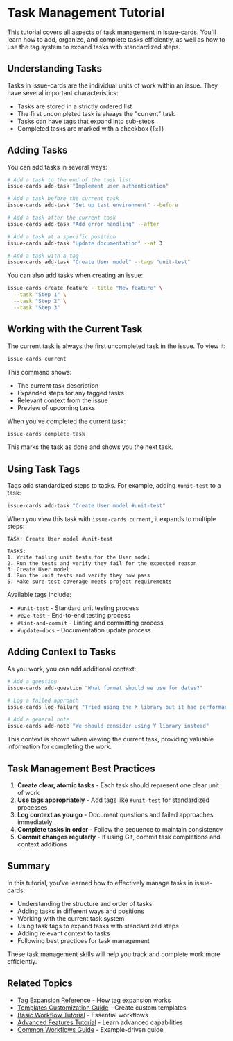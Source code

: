 # Task Management Tutorial

This tutorial covers all aspects of task management in issue-cards. You'll learn how to add, organize, and complete tasks efficiently, as well as how to use the tag system to expand tasks with standardized steps.

## Understanding Tasks

Tasks in issue-cards are the individual units of work within an issue. They have several important characteristics:

- Tasks are stored in a strictly ordered list
- The first uncompleted task is always the "current" task
- Tasks can have tags that expand into sub-steps
- Completed tasks are marked with a checkbox (`[x]`)

## Adding Tasks

You can add tasks in several ways:

```bash
# Add a task to the end of the task list
issue-cards add-task "Implement user authentication"

# Add a task before the current task
issue-cards add-task "Set up test environment" --before

# Add a task after the current task
issue-cards add-task "Add error handling" --after

# Add a task at a specific position
issue-cards add-task "Update documentation" --at 3

# Add a task with a tag
issue-cards add-task "Create User model" --tags "unit-test"
```

You can also add tasks when creating an issue:

```bash
issue-cards create feature --title "New feature" \
  --task "Step 1" \
  --task "Step 2" \
  --task "Step 3"
```

## Working with the Current Task

The current task is always the first uncompleted task in the issue. To view it:

```bash
issue-cards current
```

This command shows:
- The current task description
- Expanded steps for any tagged tasks
- Relevant context from the issue
- Preview of upcoming tasks

When you've completed the current task:

```bash
issue-cards complete-task
```

This marks the task as done and shows you the next task.

## Using Task Tags

Tags add standardized steps to tasks. For example, adding `#unit-test` to a task:

```bash
issue-cards add-task "Create User model #unit-test"
```

When you view this task with `issue-cards current`, it expands to multiple steps:

```
TASK: Create User model #unit-test

TASKS:
1. Write failing unit tests for the User model
2. Run the tests and verify they fail for the expected reason
3. Create User model
4. Run the unit tests and verify they now pass
5. Make sure test coverage meets project requirements
```

Available tags include:
- `#unit-test` - Standard unit testing process
- `#e2e-test` - End-to-end testing process
- `#lint-and-commit` - Linting and committing process
- `#update-docs` - Documentation update process

## Adding Context to Tasks

As you work, you can add additional context:

```bash
# Add a question
issue-cards add-question "What format should we use for dates?"

# Log a failed approach
issue-cards log-failure "Tried using the X library but it had performance issues"

# Add a general note
issue-cards add-note "We should consider using Y library instead"
```

This context is shown when viewing the current task, providing valuable information for completing the work.

## Task Management Best Practices

1. **Create clear, atomic tasks** - Each task should represent one clear unit of work
2. **Use tags appropriately** - Add tags like `#unit-test` for standardized processes
3. **Log context as you go** - Document questions and failed approaches immediately
4. **Complete tasks in order** - Follow the sequence to maintain consistency
5. **Commit changes regularly** - If using Git, commit task completions and context additions

## Summary

In this tutorial, you've learned how to effectively manage tasks in issue-cards:

- Understanding the structure and order of tasks
- Adding tasks in different ways and positions
- Working with the current task system
- Using task tags to expand tasks with standardized steps
- Adding relevant context to tasks
- Following best practices for task management

These task management skills will help you track and complete work more efficiently.

## Related Topics

- [Tag Expansion Reference](../reference/tag-expansion.md) - How tag expansion works
- [Templates Customization Guide](../guides/templates-customization.md) - Create custom templates
- [Basic Workflow Tutorial](basic-workflow.md) - Essential workflows
- [Advanced Features Tutorial](advanced-features.md) - Learn advanced capabilities
- [Common Workflows Guide](../guides/common-workflows.md) - Example-driven guide
